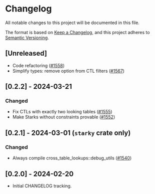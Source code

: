 # Changelog

All notable changes to this project will be documented in this file.

The format is based on [Keep a Changelog](https://keepachangelog.com/en/1.1.0/),
and this project adheres to [Semantic Versioning](https://semver.org/spec/v2.0.0.html).

## [Unreleased]
- Code refactoring ([#1558](https://github.com/0xPolygonZero/plonky2/pull/1558))
- Simplify types: remove option from CTL filters ([#1567](https://github.com/0xPolygonZero/plonky2/pull/1567))

## [0.2.2] - 2024-03-21

### Changed
- Fix CTLs with exactly two looking tables ([#1555](https://github.com/0xPolygonZero/plonky2/pull/1555))
- Make Starks without constraints provable ([#1552](https://github.com/0xPolygonZero/plonky2/pull/1552))

## [0.2.1] - 2024-03-01 (`starky` crate only)

### Changed
- Always compile cross_table_lookups::debug_utils ([#1540](https://github.com/0xPolygonZero/plonky2/pull/1540))

## [0.2.0] - 2024-02-20
- Initial CHANGELOG tracking.
